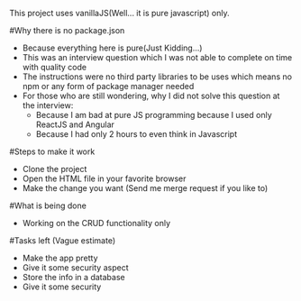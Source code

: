 This project uses vanillaJS(Well... it is pure javascript) only.

#Why there is no package.json
- Because everything here is pure(Just Kidding...)
- This was an interview question which I was not able to complete on time with quality code
- The instructions were no third party libraries to be uses which means no npm or any form of package manager needed
- For those who are still wondering, why I did not solve this question at the interview:
    * Because I am bad at pure JS programming because I used only ReactJS and Angular
    * Because I had only 2 hours to even think in Javascript

#Steps to make it work
- Clone the project
- Open the HTML file in your favorite browser 
- Make the change you want (Send me merge request if you like to)

#What is being done
- Working on the CRUD functionality only

#Tasks left (Vague estimate)
- Make the app pretty
- Give it some security aspect
- Store the info in a database
- Give it some security